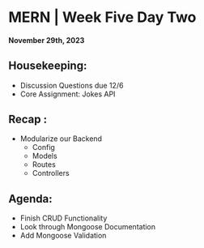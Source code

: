 # MERN | Week Five Day Two
#### November 29th, 2023

## Housekeeping:
- Discussion Questions due 12/6
- Core Assignment: Jokes API

## Recap :
- Modularize our Backend
    - Config
    - Models
    - Routes
    - Controllers

## Agenda:
- Finish CRUD Functionality
- Look through Mongoose Documentation
- Add Mongoose Validation

